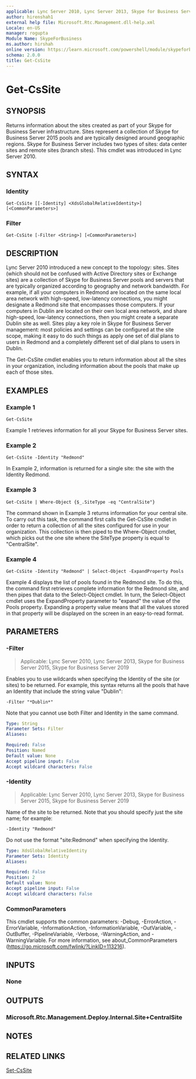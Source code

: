 ```yaml
---
applicable: Lync Server 2010, Lync Server 2013, Skype for Business Server 2015, Skype for Business Server 2019
author: hirenshah1
external help file: Microsoft.Rtc.Management.dll-help.xml
Locale: en-US
manager: rogupta
Module Name: SkypeForBusiness
ms.author: hirshah
online version: https://learn.microsoft.com/powershell/module/skypeforbusiness/get-cssite
schema: 2.0.0
title: Get-CsSite
---
```


# Get-CsSite

## SYNOPSIS
Returns information about the sites created as part of your Skype for Business Server infrastructure.
Sites represent a collection of Skype for Business Server 2015 pools and are typically designed around geographic regions.
Skype for Business Server includes two types of sites: data center sites and remote sites (branch sites).
This cmdlet was introduced in Lync Server 2010.


## SYNTAX

### Identity
```
Get-CsSite [[-Identity] <XdsGlobalRelativeIdentity>] [<CommonParameters>]
```

### Filter
```
Get-CsSite [-Filter <String>] [<CommonParameters>]
```

## DESCRIPTION
Lync Server 2010 introduced a new concept to the topology: sites.
Sites (which should not be confused with Active Directory sites or Exchange sites) are a collection of Skype for Business Server pools and servers that are typically organized according to geography and network bandwidth.
For example, if all your computers in Redmond are located on the same local area network with high-speed, low-latency connections, you might designate a Redmond site that encompasses those computers.
If your computers in Dublin are located on their own local area network, and share high-speed, low-latency connections, then you might create a separate Dublin site as well.
Sites play a key role in Skype for Business Server management: most policies and settings can be configured at the site scope, making it easy to do such things as apply one set of dial plans to users in Redmond and a completely different set of dial plans to users in Dublin.

The Get-CsSite cmdlet enables you to return information about all the sites in your organization, including information about the pools that make up each of those sites.


## EXAMPLES

### Example 1
```
Get-CsSite
```

Example 1 retrieves information for all your Skype for Business Server sites.

### Example 2
```
Get-CsSite -Identity "Redmond"
```

In Example 2, information is returned for a single site: the site with the Identity Redmond.

### Example 3
```
Get-CsSite | Where-Object {$_.SiteType -eq "CentralSite"}
```

The command shown in Example 3 returns information for your central site.
To carry out this task, the command first calls the Get-CsSite cmdlet in order to return a collection of all the sites configured for use in your organization.
This collection is then piped to the Where-Object cmdlet, which picks out the one site where the SiteType property is equal to "CentralSite".

### Example 4
```
Get-CsSite -Identity "Redmond" | Select-Object -ExpandProperty Pools
```

Example 4 displays the list of pools found in the Redmond site.
To do this, the command first retrieves complete information for the Redmond site, and then pipes that data to the Select-Object cmdlet.
In turn, the Select-Object cmdlet uses the ExpandProperty parameter to "expand" the value of the Pools property.
Expanding a property value means that all the values stored in that property will be displayed on the screen in an easy-to-read format.


## PARAMETERS

### -Filter

> Applicable: Lync Server 2010, Lync Server 2013, Skype for Business Server 2015, Skype for Business Server 2019

Enables you to use wildcards when specifying the Identity of the site (or sites) to be returned.
For example, this syntax returns all the pools that have an Identity that include the string value "Dublin":

`-Filter "*Dublin*"`

Note that you cannot use both Filter and Identity in the same command.

```yaml
Type: String
Parameter Sets: Filter
Aliases:

Required: False
Position: Named
Default value: None
Accept pipeline input: False
Accept wildcard characters: False
```

### -Identity

> Applicable: Lync Server 2010, Lync Server 2013, Skype for Business Server 2015, Skype for Business Server 2019

Name of the site to be returned.
Note that you should specify just the site name; for example:

`-Identity "Redmond"`

Do not use the format "site:Redmond" when specifying the Identity.

```yaml
Type: XdsGlobalRelativeIdentity
Parameter Sets: Identity
Aliases:

Required: False
Position: 2
Default value: None
Accept pipeline input: False
Accept wildcard characters: False
```

### CommonParameters
This cmdlet supports the common parameters: -Debug, -ErrorAction, -ErrorVariable, -InformationAction, -InformationVariable, -OutVariable, -OutBuffer, -PipelineVariable, -Verbose, -WarningAction, and -WarningVariable. For more information, see about_CommonParameters (https://go.microsoft.com/fwlink/?LinkID=113216).


## INPUTS

### None


## OUTPUTS

### Microsoft.Rtc.Management.Deploy.Internal.Site+CentralSite


## NOTES


## RELATED LINKS

[Set-CsSite](Set-CsSite.md)
